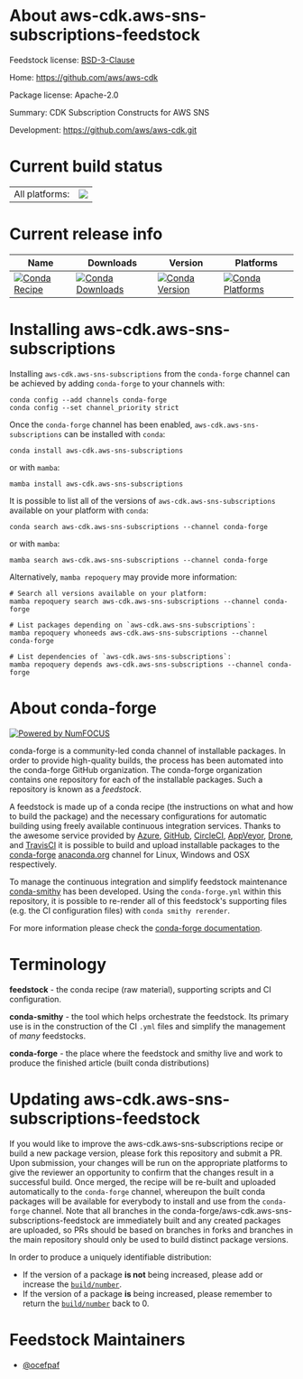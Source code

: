 About aws-cdk.aws-sns-subscriptions-feedstock
=============================================

Feedstock license: [BSD-3-Clause](https://github.com/conda-forge/aws-cdk.aws-sns-subscriptions-feedstock/blob/main/LICENSE.txt)

Home: https://github.com/aws/aws-cdk

Package license: Apache-2.0

Summary: CDK Subscription Constructs for AWS SNS

Development: https://github.com/aws/aws-cdk.git

Current build status
====================


<table><tr><td>All platforms:</td>
    <td>
      <a href="https://dev.azure.com/conda-forge/feedstock-builds/_build/latest?definitionId=19925&branchName=main">
        <img src="https://dev.azure.com/conda-forge/feedstock-builds/_apis/build/status/aws-cdk.aws-sns-subscriptions-feedstock?branchName=main">
      </a>
    </td>
  </tr>
</table>

Current release info
====================

| Name | Downloads | Version | Platforms |
| --- | --- | --- | --- |
| [![Conda Recipe](https://img.shields.io/badge/recipe-aws--cdk.aws--sns--subscriptions-green.svg)](https://anaconda.org/conda-forge/aws-cdk.aws-sns-subscriptions) | [![Conda Downloads](https://img.shields.io/conda/dn/conda-forge/aws-cdk.aws-sns-subscriptions.svg)](https://anaconda.org/conda-forge/aws-cdk.aws-sns-subscriptions) | [![Conda Version](https://img.shields.io/conda/vn/conda-forge/aws-cdk.aws-sns-subscriptions.svg)](https://anaconda.org/conda-forge/aws-cdk.aws-sns-subscriptions) | [![Conda Platforms](https://img.shields.io/conda/pn/conda-forge/aws-cdk.aws-sns-subscriptions.svg)](https://anaconda.org/conda-forge/aws-cdk.aws-sns-subscriptions) |

Installing aws-cdk.aws-sns-subscriptions
========================================

Installing `aws-cdk.aws-sns-subscriptions` from the `conda-forge` channel can be achieved by adding `conda-forge` to your channels with:

```
conda config --add channels conda-forge
conda config --set channel_priority strict
```

Once the `conda-forge` channel has been enabled, `aws-cdk.aws-sns-subscriptions` can be installed with `conda`:

```
conda install aws-cdk.aws-sns-subscriptions
```

or with `mamba`:

```
mamba install aws-cdk.aws-sns-subscriptions
```

It is possible to list all of the versions of `aws-cdk.aws-sns-subscriptions` available on your platform with `conda`:

```
conda search aws-cdk.aws-sns-subscriptions --channel conda-forge
```

or with `mamba`:

```
mamba search aws-cdk.aws-sns-subscriptions --channel conda-forge
```

Alternatively, `mamba repoquery` may provide more information:

```
# Search all versions available on your platform:
mamba repoquery search aws-cdk.aws-sns-subscriptions --channel conda-forge

# List packages depending on `aws-cdk.aws-sns-subscriptions`:
mamba repoquery whoneeds aws-cdk.aws-sns-subscriptions --channel conda-forge

# List dependencies of `aws-cdk.aws-sns-subscriptions`:
mamba repoquery depends aws-cdk.aws-sns-subscriptions --channel conda-forge
```


About conda-forge
=================

[![Powered by
NumFOCUS](https://img.shields.io/badge/powered%20by-NumFOCUS-orange.svg?style=flat&colorA=E1523D&colorB=007D8A)](https://numfocus.org)

conda-forge is a community-led conda channel of installable packages.
In order to provide high-quality builds, the process has been automated into the
conda-forge GitHub organization. The conda-forge organization contains one repository
for each of the installable packages. Such a repository is known as a *feedstock*.

A feedstock is made up of a conda recipe (the instructions on what and how to build
the package) and the necessary configurations for automatic building using freely
available continuous integration services. Thanks to the awesome service provided by
[Azure](https://azure.microsoft.com/en-us/services/devops/), [GitHub](https://github.com/),
[CircleCI](https://circleci.com/), [AppVeyor](https://www.appveyor.com/),
[Drone](https://cloud.drone.io/welcome), and [TravisCI](https://travis-ci.com/)
it is possible to build and upload installable packages to the
[conda-forge](https://anaconda.org/conda-forge) [anaconda.org](https://anaconda.org/)
channel for Linux, Windows and OSX respectively.

To manage the continuous integration and simplify feedstock maintenance
[conda-smithy](https://github.com/conda-forge/conda-smithy) has been developed.
Using the ``conda-forge.yml`` within this repository, it is possible to re-render all of
this feedstock's supporting files (e.g. the CI configuration files) with ``conda smithy rerender``.

For more information please check the [conda-forge documentation](https://conda-forge.org/docs/).

Terminology
===========

**feedstock** - the conda recipe (raw material), supporting scripts and CI configuration.

**conda-smithy** - the tool which helps orchestrate the feedstock.
                   Its primary use is in the construction of the CI ``.yml`` files
                   and simplify the management of *many* feedstocks.

**conda-forge** - the place where the feedstock and smithy live and work to
                  produce the finished article (built conda distributions)


Updating aws-cdk.aws-sns-subscriptions-feedstock
================================================

If you would like to improve the aws-cdk.aws-sns-subscriptions recipe or build a new
package version, please fork this repository and submit a PR. Upon submission,
your changes will be run on the appropriate platforms to give the reviewer an
opportunity to confirm that the changes result in a successful build. Once
merged, the recipe will be re-built and uploaded automatically to the
`conda-forge` channel, whereupon the built conda packages will be available for
everybody to install and use from the `conda-forge` channel.
Note that all branches in the conda-forge/aws-cdk.aws-sns-subscriptions-feedstock are
immediately built and any created packages are uploaded, so PRs should be based
on branches in forks and branches in the main repository should only be used to
build distinct package versions.

In order to produce a uniquely identifiable distribution:
 * If the version of a package **is not** being increased, please add or increase
   the [``build/number``](https://docs.conda.io/projects/conda-build/en/latest/resources/define-metadata.html#build-number-and-string).
 * If the version of a package **is** being increased, please remember to return
   the [``build/number``](https://docs.conda.io/projects/conda-build/en/latest/resources/define-metadata.html#build-number-and-string)
   back to 0.

Feedstock Maintainers
=====================

* [@ocefpaf](https://github.com/ocefpaf/)

